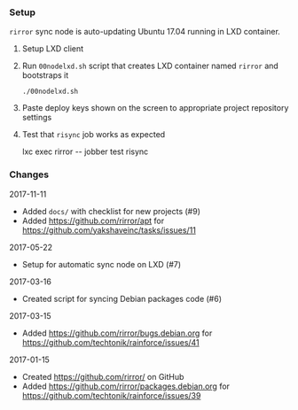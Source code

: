 ### Setup

`rirror` sync node is auto-updating Ubuntu 17.04 running
in LXD container.

1. Setup LXD client
2. Run `00nodelxd.sh` script that creates LXD container
   named `rirror` and bootstraps it

       ./00nodelxd.sh

3. Paste deploy keys shown on the screen to appropriate
   project repository settings

4. Test that `risync` job works as expected

    lxc exec rirror -- jobber test risync


### Changes

2017-11-11

- Added `docs/` with checklist for new projects (#9)
- Added https://github.com/rirror/apt for
  https://github.com/yakshaveinc/tasks/issues/11

2017-05-22

- Setup for automatic sync node on LXD (#7)

2017-03-16

- Created script for syncing Debian packages code (#6)

2017-03-15

- Added https://github.com/rirror/bugs.debian.org for
  https://github.com/techtonik/rainforce/issues/41

2017-01-15

- Created https://github.com/rirror/ on GitHub
- Added https://github.com/rirror/packages.debian.org for
  https://github.com/techtonik/rainforce/issues/39
